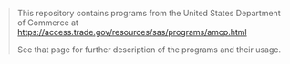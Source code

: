 > This repository contains programs from the United States
Department of Commerce at
> https://access.trade.gov/resources/sas/programs/amcp.html
>
> See that page for further description of the
> programs and their usage.

